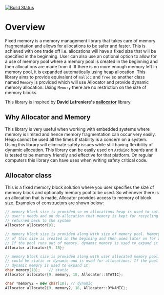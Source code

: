 [![Build Status](https://travis-ci.org/dhillondeep/fixed-memory.svg?branch=master)](https://travis-ci.org/dhillondeep/fixed-memory)

# Overview

Fixed memory is a memory management library that takes care of memory fragmentation and allows for allocations to be safer and faster.
This is achieved with one trade off i.e. allocations will have a fixed size that will be specified in the beginning.
User can also use an optional option to allow for a use of memory pool where a memory pool is created in the beginning and then allocations are made from it.
If there is no more enough memory left in memory pool, it is expanded automatically using heap allocation.
This library aims to provide equivalent of `malloc` and `free` so another class named `Memory` is provided which will use Allocator and provide dynamic memory allocation.
Using `Memory` there are no restriction on the size of memory blocks.

This library is inspired by **David Lafreniere's [xallocator](https://www.codeproject.com/Articles/1084801/Replace-malloc-free-with-a-fast-fixed-block-memory)** library


## Why Allocator and Memory
This library is very useful when working with embedded systems where memory is limited and hence memory fragmentation can occur very easily.
Heap cannot be used all the times if stability is a concern on a system. Using this library will eliminate safety issues while still having flexibility of dynamic allocation.
This library can be easily used on `Arduino` boards and it is tested to be memory friendly and effective for that platform. On regular computers this library can have uses when writing safety critical code.
 

## Allocator class

This is a fixed memory block solution where you user specifies the size of memory block and optionally memory pool to be used.
So whenever there is an allocation that is made, Allocator provides access to memory of block size. Examples of constructors are shown below:

```cpp
// memory block size is provided so on allocations heap is used to satisfy
// user's needs and on de-allocation that memory is kept for recycling and not
// returned back to the system
Allocator allocator{9};
```

```cpp
// memory block size is provided along with size of memory pool. Memory pool
// of this size is created in the begining and then used later on for allocations.
// If the pool runs out of memory, dynamic memory is used to expand it
Allocator allocator{9, 18};
```

```cpp
// memory block size is provided along with user allocated memory pool. This pool
// could be static or dynamic and is used for allocations. If the pool runs out of memory, 
// dynamic memory is used to expand it
char memory[18];    // static
Allocator allocator{9, memory, 18, Allocator::STATIC};

char *memory2 = new char[18]; // dynamic
Allocator allocate2{9, memory2, 18, Allocator::DYNAMIC};
```






